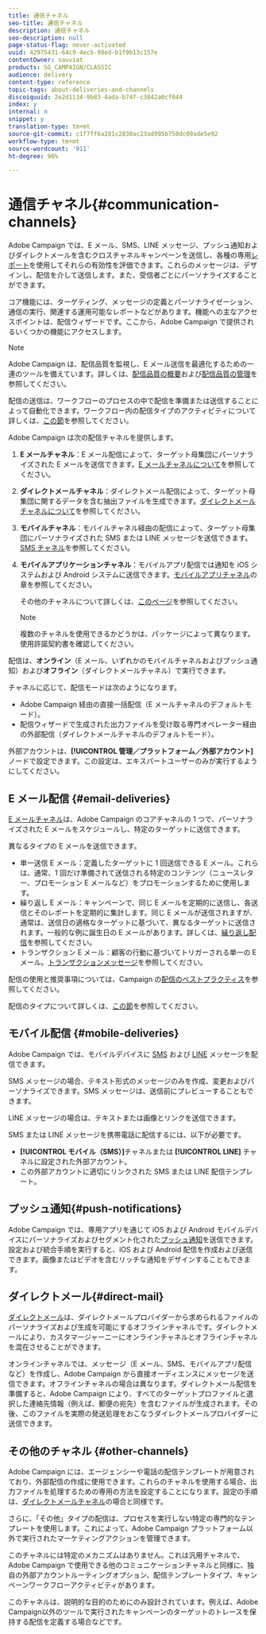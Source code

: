 ```yaml
---
title: 通信チャネル
seo-title: 通信チャネル
description: 通信チャネル
seo-description: null
page-status-flag: never-activated
uuid: 42975431-64c9-4ecb-98ed-b1f9b13c157e
contentOwner: sauviat
products: SG_CAMPAIGN/CLASSIC
audience: delivery
content-type: reference
topic-tags: about-deliveries-and-channels
discoiquuid: 2e2d1134-9b83-4ada-b74f-c3842a0cf044
index: y
internal: n
snippet: y
translation-type: tm+mt
source-git-commit: c1f7ff6a281c2830ac23ad995b750dc09ade5e92
workflow-type: tm+mt
source-wordcount: '911'
ht-degree: 96%

---
```



# 通信チャネル{#communication-channels}

Adobe Campaign では、E メール、SMS、LINE メッセージ、プッシュ通知およびダイレクトメールを含むクロスチャネルキャンペーンを送信し、各種の専用[レポート](../../reporting/using/delivery-reports.md)を使用してそれらの有効性を評価できます。これらのメッセージは、デザインし、配信を介して送信します。また、受信者ごとにパーソナライズすることができます。

コア機能には、ターゲティング、メッセージの定義とパーソナライゼーション、通信の実行、関連する運用可能なレポートなどがあります。機能への主なアクセスポイントは、配信ウィザードです。ここから、Adobe Campaign で提供されるいくつかの機能にアクセスします。

>[!NOTE]
>
>Adobe Campaign は、配信品質を監視し、E メール送信を最適化するための一連のツールを備えています。詳しくは、[配信品質の概要](https://docs.adobe.com/content/help/ja-JP/campaign-classic/using/sending-messages/deliverability-management/about-deliverability.html)および[配信品質の管理](../../delivery/using/about-deliverability.md)を参照してください。

配信の送信は、ワークフローのプロセスの中で配信を準備または送信することによって自動化できます。ワークフロー内の配信タイプのアクティビティについて詳しくは、[この節](../../workflow/using/about-action-activities.md)を参照してください。

Adobe Campaign は次の配信チャネルを提供します。

1. **E メールチャネル**：E メール配信によって、ターゲット母集団にパーソナライズされた E メールを送信できます。[E メールチャネルについて](../../delivery/using/about-email-channel.md)を参照してください。
1. **ダイレクトメールチャネル**：ダイレクトメール配信によって、ターゲット母集団に関するデータを含む抽出ファイルを生成できます。[ダイレクトメールチャネルについて](../../delivery/using/about-direct-mail-channel.md)を参照してください。
1. **モバイルチャネル**：モバイルチャネル経由の配信によって、ターゲット母集団にパーソナライズされた SMS または LINE メッセージを送信できます。[SMS チャネル](../../delivery/using/sms-channel.md)を参照してください。
1. **モバイルアプリケーションチャネル**：モバイルアプリ配信では通知を iOS システムおよび Android システムに送信できます。[モバイルアプリチャネル](../../delivery/using/about-mobile-app-channel.md)の章を参照してください。

   その他のチャネルについて詳しくは、[このページ](../../delivery/using/communication-channels.md#other-channels)を参照してください。

   >[!NOTE]
   >
   >複数のチャネルを使用できるかどうかは、パッケージによって異なります。使用許諾契約書を確認してください。

配信は、**オンライン**（E メール、いずれかのモバイルチャネルおよびプッシュ通知）および&#x200B;**オフライン**（ダイレクトメールチャネル）で実行できます。

チャネルに応じて、配信モードは次のようになります。

* Adobe Campaign 経由の直接一括配信（E メールチャネルのデフォルトモード）。
* 配信ウィザードで生成された出力ファイルを受け取る専門オペレーター経由の外部配信（ダイレクトメールチャネルのデフォルトモード）。

外部アカウントは、**[!UICONTROL 管理／プラットフォーム／外部アカウント]**&#x200B;ノードで設定できます。この設定は、エキスパートユーザーのみが実行するようにしてください。

## E メール配信 {#email-deliveries}

[E メールチャネル](../../delivery/using/about-email-channel.md)は、Adobe Campaign のコアチャネルの 1 つで、パーソナライズされた E メールをスケジュールし、特定のターゲットに送信できます。

異なるタイプの E メールを送信できます。

* 単一送信 E メール：定義したターゲットに 1 回送信できる E メール。これらは、通常、1 回だけ準備されて送信される特定のコンテンツ（ニュースレター、プロモーション E メールなど）をプロモーションするために使用します。
* 繰り返し E メール：キャンペーンで、同じ E メールを定期的に送信し、各送信とそのレポートを定期的に集計します。同じ E メールが送信されますが、通常は、送信日の適格なターゲットに基づいて、異なるターゲットに送信されます。一般的な例に誕生日の E メールがあります。詳しくは、[繰り返し配信](../../workflow/using/recurring-delivery.md)を参照してください。
* トランザクション E メール：顧客の行動に基づいてトリガーされる単一の E メール。[トランザクションメッセージ](../../message-center/using/about-transactional-messaging.md)を参照してください。

配信の使用と推奨事項については、Campaign の[配信のベストプラクティス](https://docs.campaign.adobe.com/doc/AC/getting_started/JA/deliveryBestPractices.html)を参照してください。

配信のタイプについて詳しくは、[この節](../../delivery/using/types-of-deliveries.md)を参照してください。

## モバイル配信 {#mobile-deliveries}

Adobe Campaign では、モバイルデバイスに [SMS](../../delivery/using/sms-channel.md) および [LINE](../../delivery/using/line-channel.md) メッセージを配信できます。

SMS メッセージの場合、テキスト形式のメッセージのみを作成、変更およびパーソナライズできます。SMS メッセージは、送信前にプレビューすることもできます。

LINE メッセージの場合は、テキストまたは画像とリンクを送信できます。

SMS または LINE メッセージを携帯電話に配信するには、以下が必要です。

* **[!UICONTROL モバイル（SMS）]**&#x200B;チャネルまたは **[!UICONTROL LINE]** チャネルに設定された外部アカウント。
* この外部アカウントに適切にリンクされた SMS または LINE 配信テンプレート。

## プッシュ通知{#push-notifications}

Adobe Campaign では、専用アプリを通じて iOS および Android モバイルデバイスにパーソナライズおよびセグメント化された[プッシュ通知](../../delivery/using/about-mobile-app-channel.md)を送信できます。設定および統合手順を実行すると、iOS および Android 配信を作成および送信できます。画像またはビデオを含むリッチな通知をデザインすることもできます。

## ダイレクトメール{#direct-mail}

[ダイレクトメール](../../delivery/using/about-direct-mail-channel.md)は、ダイレクトメールプロバイダーから求められるファイルのパーソナライズおよび生成を可能にするオフラインチャネルです。ダイレクトメールにより、カスタマージャーニーにオンラインチャネルとオフラインチャネルを混在させることができます。

オンラインチャネルでは、メッセージ（E メール、SMS、モバイルアプリ配信など）を作成し、Adobe Campaign から直接オーディエンスにメッセージを送信できます。オフラインチャネルの場合は異なります。ダイレクトメール配信を準備すると、Adobe Campaign により、すべてのターゲットプロファイルと選択した連絡先情報（例えば、郵便の宛先）を含むファイルが生成されます。その後、このファイルを実際の発送処理をおこなうダイレクトメールプロバイダーに送信できます。

## その他のチャネル {#other-channels}

Adobe Campaign には、エージェンシーや電話の配信テンプレートが用意されており、外部配信の作成に使用できます。これらのチャネルを使用する場合、出力ファイルを処理するための専用の方法を設定することになります。設定の手順は、[ダイレクトメールチャネル](../../delivery/using/about-direct-mail-channel.md)の場合と同様です。

さらに、「その他」タイプの配信は、プロセスを実行しない特定の専門的なテンプレートを使用します。これによって、Adobe Campaign プラットフォーム以外で実行されたマーケティングアクションを管理できます。

このチャネルには特定のメカニズムはありません。これは汎用チャネルで、Adobe Campaign で使用できる他のコミュニケーションチャネルと同様に、独自の外部アカウントルーティングオプション、配信テンプレートタイプ、キャンペーンワークフローアクティビティがあります。

このチャネルは、説明的な目的のためにのみ設計されています。例えば、Adobe Campaign以外のツールで実行されたキャンペーンのターゲットのトレースを保持する配信を定義する場合などです。
